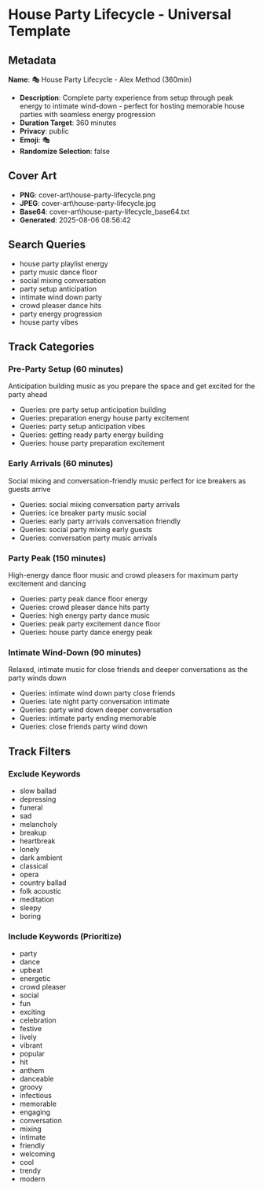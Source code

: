 # House Party Lifecycle - Universal Template

## Metadata

**Name**: 🎭 House Party Lifecycle - Alex Method (360min)
- **Description**: Complete party experience from setup through peak energy to intimate wind-down - perfect for hosting memorable house parties with seamless energy progression
- **Duration Target**: 360 minutes
- **Privacy**: public
- **Emoji**: 🎭
- **Randomize Selection**: false


## Cover Art
- **PNG**: cover-art\house-party-lifecycle.png
- **JPEG**: cover-art\house-party-lifecycle.jpg
- **Base64**: cover-art\house-party-lifecycle_base64.txt
- **Generated**: 2025-08-06 08:56:42

## Search Queries
- house party playlist energy
- party music dance floor
- social mixing conversation
- party setup anticipation
- intimate wind down party
- crowd pleaser dance hits
- party energy progression
- house party vibes

## Track Categories

### Pre-Party Setup (60 minutes)
Anticipation building music as you prepare the space and get excited for the party ahead
- Queries: pre party setup anticipation building
- Queries: preparation energy house party excitement
- Queries: party setup anticipation vibes
- Queries: getting ready party energy building
- Queries: house party preparation excitement

### Early Arrivals (60 minutes)
Social mixing and conversation-friendly music perfect for ice breakers as guests arrive
- Queries: social mixing conversation party arrivals
- Queries: ice breaker party music social
- Queries: early party arrivals conversation friendly
- Queries: social party mixing early guests
- Queries: conversation party music arrivals

### Party Peak (150 minutes)
High-energy dance floor music and crowd pleasers for maximum party excitement and dancing
- Queries: party peak dance floor energy
- Queries: crowd pleaser dance hits party
- Queries: high energy party dance music
- Queries: peak party excitement dance floor
- Queries: house party dance energy peak

### Intimate Wind-Down (90 minutes)
Relaxed, intimate music for close friends and deeper conversations as the party winds down
- Queries: intimate wind down party close friends
- Queries: late night party conversation intimate
- Queries: party wind down deeper conversation
- Queries: intimate party ending memorable
- Queries: close friends party wind down

## Track Filters

### Exclude Keywords
- slow ballad
- depressing
- funeral
- sad
- melancholy
- breakup
- heartbreak
- lonely
- dark ambient
- classical
- opera
- country ballad
- folk acoustic
- meditation
- sleepy
- boring

### Include Keywords (Prioritize)
- party
- dance
- upbeat
- energetic
- crowd pleaser
- social
- fun
- exciting
- celebration
- festive
- lively
- vibrant
- popular
- hit
- anthem
- danceable
- groovy
- infectious
- memorable
- engaging
- conversation
- mixing
- intimate
- friendly
- welcoming
- cool
- trendy
- modern
